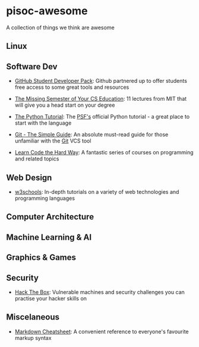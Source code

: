 # pisoc-awesome

A collection of things we think are awesome

## Linux

## Software Dev
- [GitHub Student Developer Pack](https://education.github.com/pack#offers):
Github partnered up to offer students free access to some great tools and resources

- [The Missing Semester of Your CS Education](https://missing.csail.mit.edu/): 
11 lectures from MIT that will give you a head start on your degree

- [The Python Tutorial](https://docs.python.org/3/tutorial/):
The [PSF's](https://www.python.org/psf/) official Python tutorial - a great place to start with the language

- [Git - The Simple Guide](https://rogerdudler.github.io/git-guide/):
An absolute must-read guide for those unfamiliar with the [Git](https://git-scm.com/) VCS tool

- [Learn Code the Hard Way](https://learncodethehardway.org/#course-list):
A fantastic series of courses on programming and related topics

## Web Design
- [w3schools](https://www.w3schools.com/):
In-depth tutorials on a variety of web technologies and programming languages

## Computer Architecture

## Machine Learning & AI

## Graphics & Games

## Security
- [Hack The Box](https://www.hackthebox.eu/):
Vulnerable machines and security challenges you can practise your hacker skills on

## Miscelaneous


- [Markdown Cheatsheet](https://github.com/adam-p/markdown-here/wiki/Markdown-Cheatsheet):
  A convenient reference to everyone's favourite markup syntax

